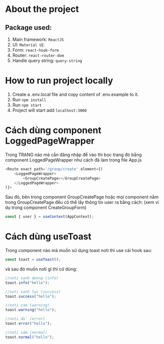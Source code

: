 # About the project

## Package used:

1. Main framework: `ReactJS`
2. UI: `Material UI`
3. Form: `react-hook-form`
4. Router: `react-router-dom`
5. Handle query string: `query-string`

# How to run project locally

1. Create a .env.local file and copy content of .env.example to it.
1. Run `npm install`
1. Run `npm start`
1. Project will start add `localhost:3000`

# Cách dùng component LoggedPageWrapper

Trong TRANG nào mà cần đăng nhập để vào thì bọc trang đó bằng component LoggedPageWrapper như cách đã làm trong file App.js

```js
<Route exact path='/group/create' element={(
    <LoggedPageWrapper>
        <GroupCreatePage></GroupCreatePage>
    </LoggedPageWrapper>
)}>
```

Sau đó, bên trong component GroupCreatePage hoặc mọi component nằm trong GroupCreatePage đều có thể lấy thông tin user ra bằng cách: (xem ví dụ trong component CreateGroupForm)

```js
const { user } = useContext(AppContext);
```

# Cách dùng useToast

Trong component nào mà muốn sử dụng toast noti thì use cái hook sau:

```js
const toast = useToast();
```

và sau đó muốn noti gì thì cứ dùng:

```js
//noti xanh dương (info)
toast.info("hello");

//noti xanh lục (success)
toast.success("hello");

//noti cam (warning)
toast.warning("hello");

//noti đỏ (error)
toast.error("hello");

//noti xám (normal)
toast.normal("hello");
```
